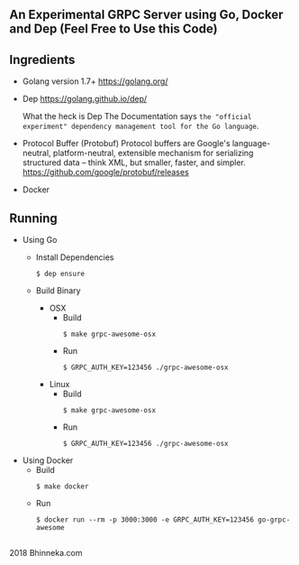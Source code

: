 ## An Experimental GRPC Server using Go, Docker and Dep (Feel Free to Use this Code)

## Ingredients
   - Golang version 1.7+ https://golang.org/

   - Dep https://golang.github.io/dep/

      What the heck is Dep
      The Documentation says `the "official experiment" dependency management tool for the Go language`.

   - Protocol Buffer (Protobuf)
      Protocol buffers are Google's language-neutral, platform-neutral, extensible mechanism for serializing structured data – think XML, but smaller, faster, and simpler.
      https://github.com/google/protobuf/releases

   - Docker

## Running
  - Using Go
    - Install Dependencies
      ```shell
      $ dep ensure
      ```

    - Build Binary
      - OSX
        - Build
          ```shell
          $ make grpc-awesome-osx
          ```
        - Run
          ```shell
          $ GRPC_AUTH_KEY=123456 ./grpc-awesome-osx
          ```
      - Linux
        - Build
          ```shell
          $ make grpc-awesome-osx
          ```
        - Run
          ```shell
          $ GRPC_AUTH_KEY=123456 ./grpc-awesome-osx
          ```
  - Using Docker
    - Build
      ```shell
      $ make docker
      ```
    - Run
      ```shell
      $ docker run --rm -p 3000:3000 -e GRPC_AUTH_KEY=123456 go-grpc-awesome
      ```

##

2018 Bhinneka.com
